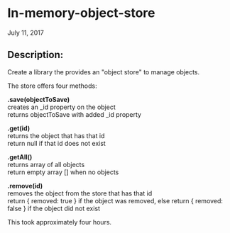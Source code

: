 In-memory-object-store
===

July 11, 2017

## Description:

Create a library the provides an "object store" to manage objects. 

The store offers four methods:

**.save(objectToSave)**  
creates an _id property on the object  
returns objectToSave with added _id property  

**.get(id)**  
returns the object that has that id  
return null if that id does not exist  

**.getAll()**  
returns array of all objects  
return empty array [] when no objects  

**.remove(id)**  
removes the object from the store that has that id  
return { removed: true } if the object was removed, else return { removed: false } if the object did not exist  

This took approximately four hours.